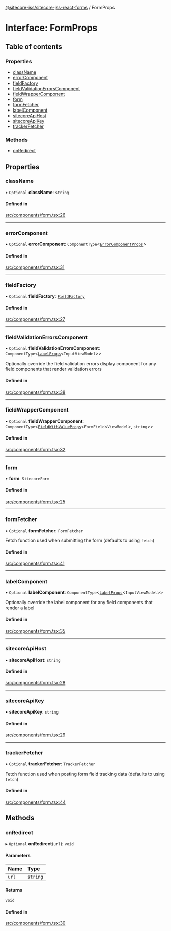 [@sitecore-jss/sitecore-jss-react-forms](../README.md) / FormProps

# Interface: FormProps

## Table of contents

### Properties

- [className](FormProps.md#classname)
- [errorComponent](FormProps.md#errorcomponent)
- [fieldFactory](FormProps.md#fieldfactory)
- [fieldValidationErrorsComponent](FormProps.md#fieldvalidationerrorscomponent)
- [fieldWrapperComponent](FormProps.md#fieldwrappercomponent)
- [form](FormProps.md#form)
- [formFetcher](FormProps.md#formfetcher)
- [labelComponent](FormProps.md#labelcomponent)
- [sitecoreApiHost](FormProps.md#sitecoreapihost)
- [sitecoreApiKey](FormProps.md#sitecoreapikey)
- [trackerFetcher](FormProps.md#trackerfetcher)

### Methods

- [onRedirect](FormProps.md#onredirect)

## Properties

### className

• `Optional` **className**: `string`

#### Defined in

[src/components/form.tsx:26](https://github.com/Sitecore/jss/blob/fe629f32/packages/sitecore-jss-react-forms/src/components/form.tsx#L26)

___

### errorComponent

• `Optional` **errorComponent**: `ComponentType`<[`ErrorComponentProps`](ErrorComponentProps.md)\>

#### Defined in

[src/components/form.tsx:31](https://github.com/Sitecore/jss/blob/fe629f32/packages/sitecore-jss-react-forms/src/components/form.tsx#L31)

___

### fieldFactory

• `Optional` **fieldFactory**: [`FieldFactory`](../classes/FieldFactory.md)

#### Defined in

[src/components/form.tsx:27](https://github.com/Sitecore/jss/blob/fe629f32/packages/sitecore-jss-react-forms/src/components/form.tsx#L27)

___

### fieldValidationErrorsComponent

• `Optional` **fieldValidationErrorsComponent**: `ComponentType`<[`LabelProps`](../README.md#labelprops)<`InputViewModel`\>\>

Optionally override the field validation errors display component for any field components that render validation errors

#### Defined in

[src/components/form.tsx:38](https://github.com/Sitecore/jss/blob/fe629f32/packages/sitecore-jss-react-forms/src/components/form.tsx#L38)

___

### fieldWrapperComponent

• `Optional` **fieldWrapperComponent**: `ComponentType`<[`FieldWithValueProps`](FieldWithValueProps.md)<`FormField`<`ViewModel`\>, `string`\>\>

#### Defined in

[src/components/form.tsx:32](https://github.com/Sitecore/jss/blob/fe629f32/packages/sitecore-jss-react-forms/src/components/form.tsx#L32)

___

### form

• **form**: `SitecoreForm`

#### Defined in

[src/components/form.tsx:25](https://github.com/Sitecore/jss/blob/fe629f32/packages/sitecore-jss-react-forms/src/components/form.tsx#L25)

___

### formFetcher

• `Optional` **formFetcher**: `FormFetcher`

Fetch function used when submitting the form (defaults to using `fetch`)

#### Defined in

[src/components/form.tsx:41](https://github.com/Sitecore/jss/blob/fe629f32/packages/sitecore-jss-react-forms/src/components/form.tsx#L41)

___

### labelComponent

• `Optional` **labelComponent**: `ComponentType`<[`LabelProps`](../README.md#labelprops)<`InputViewModel`\>\>

Optionally override the label component for any field components that render a label

#### Defined in

[src/components/form.tsx:35](https://github.com/Sitecore/jss/blob/fe629f32/packages/sitecore-jss-react-forms/src/components/form.tsx#L35)

___

### sitecoreApiHost

• **sitecoreApiHost**: `string`

#### Defined in

[src/components/form.tsx:28](https://github.com/Sitecore/jss/blob/fe629f32/packages/sitecore-jss-react-forms/src/components/form.tsx#L28)

___

### sitecoreApiKey

• **sitecoreApiKey**: `string`

#### Defined in

[src/components/form.tsx:29](https://github.com/Sitecore/jss/blob/fe629f32/packages/sitecore-jss-react-forms/src/components/form.tsx#L29)

___

### trackerFetcher

• `Optional` **trackerFetcher**: `TrackerFetcher`

Fetch function used when posting form field tracking data (defaults to using `fetch`)

#### Defined in

[src/components/form.tsx:44](https://github.com/Sitecore/jss/blob/fe629f32/packages/sitecore-jss-react-forms/src/components/form.tsx#L44)

## Methods

### onRedirect

▸ `Optional` **onRedirect**(`url`): `void`

#### Parameters

| Name | Type |
| :------ | :------ |
| `url` | `string` |

#### Returns

`void`

#### Defined in

[src/components/form.tsx:30](https://github.com/Sitecore/jss/blob/fe629f32/packages/sitecore-jss-react-forms/src/components/form.tsx#L30)

